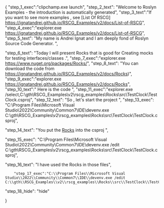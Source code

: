 {
    "step_1_exec":"clipchamp.exe launch",
    "step_2_text": "Welcome to Roslyn Examples - the introduction is automatically generated",
    "step_3_text":"If you want to see more examples , see  [List Of RSCG] https://ignatandrei.github.io/RSCG_Examples/v2/docs/List-of-RSCG",
    "step_4_exec":"explorer.exe https://ignatandrei.github.io/RSCG_Examples/v2/docs/List-of-RSCG",
    "step_5_text": "My name is Andrei Ignat and I am deeply fond of Roslyn Source Code Generator. ",

"step_6_text": "Today I will present Rocks  that is good for Creating mocks for testing interfaces/classes .",
"step_7_exec":"explorer.exe https://www.nuget.org/packages/Rocks/",
"step_8_text": "You can download the code from https://ignatandrei.github.io/RSCG_Examples/v2/docs/Rocks)",
"step_9_exec":"explorer.exe https://ignatandrei.github.io/RSCG_Examples/v2/docs/Rocks",
"step_10_text":" Here is the code ",
"step_11_exec":"explorer.exe /select,C:\\gth\\RSCG_Examples\\v2\\rscg_examples\\Rocks\\src\\TestClock\\TestClock.csproj",
"step_12_text": "So , let's start the project ",
"step_13_exec": "C:\\Program Files\\Microsoft Visual Studio\\2022\\Community\\Common7\\IDE\\devenv.exe C:\\gth\\RSCG_Examples\\v2\\rscg_examples\\Rocks\\src\\TestClock\\TestClock.csproj",

"step_14_text": "You put the  [Rocks](https://www.nuget.org/packages/Rocks/) into the csproj ",

"step_15_exec": "C:\\Program Files\\Microsoft Visual Studio\\2022\\Community\\Common7\\IDE\\devenv.exe /edit C:\\gth\\RSCG_Examples\\v2\\rscg_examples\\Rocks\\src\\TestClock\\TestClock.csproj",

"step_16_text": "I have used the Rocks in those files",


        "step_17_exec":"C:\\Program Files\\Microsoft Visual Studio\\2022\\Community\\Common7\\IDE\\devenv.exe /edit C:\\gth\\RSCG_Examples\\v2\\rscg_examples\\Rocks\\src\\TestClock\\TestClock.cs",
    
"step_18_hide": "hide"


}